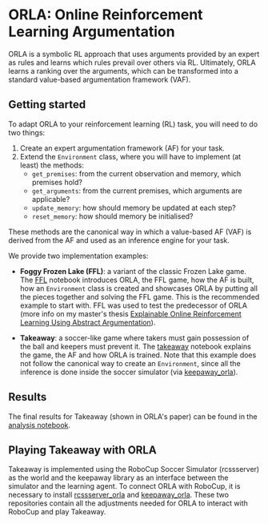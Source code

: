 # ORLA: Online Reinforcement Learning Argumentation
ORLA is a symbolic RL approach that uses arguments provided by an expert as rules and learns which rules prevail over others via RL. Ultimately, ORLA learns a ranking over the arguments, which can be transformed into a standard value-based argumentation framework (VAF).

## Getting started
To adapt ORLA to your reinforcement learning (RL) task, you will need to do two things:
1. Create an expert argumentation framework (AF) for your task.
2. Extend the `Environment` class, where you will have to implement (at least) the methods:
    - ``get_premises``: from the current observation and memory, which premises hold?
    - ``get_arguments``: from the current premises, which arguments are applicable?
    - ``update_memory``: how should memory be updated at each step?
    - ``reset_memory``: how should memory be initialised?

These methods are the canonical way in which a value-based AF (VAF) is derived from the AF and used as an inference engine for your task.

We provide two implementation examples:
- **Foggy Frozen Lake (FFL)**: a variant of the classic Frozen Lake game. The [FFL](src/FFL.ipynb) notebook introduces ORLA, the FFL game, how the AF is built, how an `Environment` class is created and showcases ORLA by putting all the pieces together and solving the FFL game. This is the recommended example to start with. FFL was used to test the predecessor of ORLA (more info on my master's thesis [Explainable Online Reinforcement Learning Using Abstract Argumentation](https://studenttheses.uu.nl/handle/20.500.12932/43012)).

- **Takeaway**: a soccer-like game where takers must gain possession of the ball and keepers must prevent it. The [takeaway](src/takeaway.ipynb) notebook explains the game, the AF and how ORLA is trained. Note that this example does not follow the canonical way to create an `Environment`, since all the inference is done inside the soccer simulator (via [keepaway_orla](https://github.com/omcandido/keepaway_orla)).

## Results
The final results for Takeaway (shown in ORLA's paper) can be found in the [analysis notebook](results/analysis.ipynb).

## Playing Takeaway with ORLA
Takeaway is implemented using the RoboCup Soccer Simulator (rcssserver) as the world and the keepaway library as an interface between the simulator and the learning agent. To connect ORLA with RoboCup, it is necessary to install [rcssserver_orla](https://github.com/omcandido/rcssserver_orla) and [keepaway_orla](https://github.com/omcandido/keepaway_orla). These two repositories contain all the adjustments needed for ORLA to interact with RoboCup and play Takeaway.
